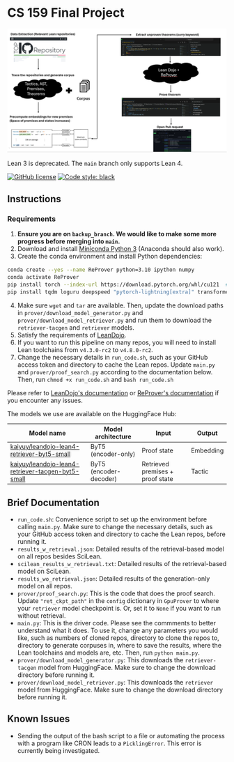 # CS 159 Final Project

![Model](images/CS159PipelinePicture.png)

Lean 3 is deprecated. The `main` branch only supports Lean 4.

[![GitHub license](https://img.shields.io/github/license/MineDojo/MineDojo)](https://github.com/MineDojo/MineDojo/blob/main/LICENSE) [![Code style: black](https://img.shields.io/badge/code%20style-black-000000.svg)](https://github.com/psf/black)


## Instructions

### Requirements

1. **Ensure you are on `backup_branch`. We would like to make some more progress before merging into `main`.**
2. Download and install [Miniconda Python 3](https://docs.conda.io/en/latest/miniconda.html) (Anaconda should also work).
3. Create the conda environment and install Python dependencies:
```bash
conda create --yes --name ReProver python=3.10 ipython numpy
conda activate ReProver
pip install torch --index-url https://download.pytorch.org/whl/cu121  # Depending on your CUDA version; see https://pytorch.org/.
pip install tqdm loguru deepspeed "pytorch-lightning[extra]" transformers tensorboard openai rank_bm25 lean-dojo
```
4. Make sure `wget` and `tar` are available. Then, update the download paths in `prover/download_model_generator.py` and `prover/download_model_retriever.py` and run them to download the `retriever-tacgen` and `retriever` models.
5. Satisfy the requirements of [LeanDojo](https://github.com/lean-dojo/LeanDojo#requirements).
6. If you want to run this pipeline on many repos, you will need to install Lean toolchains from `v4.3.0-rc2` to `v4.8.0-rc2`.
7. Change the necessary details in `run_code.sh`, such as your GitHub access token and directory to cache the Lean repos. Update `main.py` and `prover/proof_search.py` according to the documentation below. Then, run `chmod +x run_code.sh` and `bash run_code.sh`

Please refer to [LeanDojo's documentation](https://leandojo.readthedocs.io/en/latest/) or [ReProver's documentation](https://github.com/lean-dojo/ReProver) if you encounter any issues.

The models we use are available on the HuggingFace Hub:

| Model name | Model architecture | Input | Output |
| ---------- | ------------------ | ----- | ------ |
| [kaiyuy/leandojo-lean4-retriever-byt5-small](https://huggingface.co/kaiyuy/leandojo-lean4-retriever-byt5-small) | ByT5 (encoder-only) | Proof state | Embedding |
| [kaiyuy/leandojo-lean4-retriever-tacgen-byt5-small](https://huggingface.co/kaiyuy/leandojo-lean4-retriever-tacgen-byt5-small) | ByT5 (encoder-decoder) | Retrieved premises + proof state | Tactic |

## Brief Documentation

- `run_code.sh`: Convenience script to set up the environment before calling `main.py`. Make sure to change the necessary details, such as your GitHub access token and directory to cache the Lean repos, before running it.
- `results_w_retrieval.json`: Detailed results of the retrieval-based model on all repos besides SciLean.
- `scilean_results_w_retrieval.txt`: Detailed results of the retrieval-based model on SciLean.
- `results_wo_retrieval.json`: Detailed results of the generation-only model on all repos.
- `prover/proof_search.py`: This is the code that does the proof search. Update `"ret_ckpt_path"` in the `config` dictionary in `GpuProver` to where your `retriever` model checkpoint is. Or, set it to `None` if you want to run without retrieval.
- `main.py`: This is the driver code. Please see the commments to better understand what it does. To use it, change any parameters you would like, such as numbers of cloned repos, directory to clone the repos to, directory to generate corpuses in, where to save the results, where the Lean toolchains and models are, etc. Then, run `python main.py`.
- `prover/download_model_generator.py`: This downloads the `retriever-tacgen` model from HuggingFace. Make sure to change the download directory before running it.
- `prover/download_model_retriever.py`: This downloads the `retriever` model from HuggingFace. Make sure to change the download directory before running it.

## Known Issues

- Sending the output of the bash script to a file or automating the process with a program like CRON leads to a `PicklingError`. This error is currently being investigated.